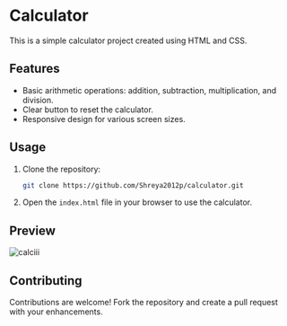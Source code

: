 # Calculator 

This is a simple calculator project created using HTML and CSS.

## Features

- Basic arithmetic operations: addition, subtraction, multiplication, and division.
- Clear button to reset the calculator.
- Responsive design for various screen sizes.

## Usage

1. Clone the repository:

    ```bash
    git clone https://github.com/Shreya2012p/calculator.git
    ```

2. Open the `index.html` file in your browser to use the calculator.

## Preview
![calciii](https://github.com/Shreya2012p/calculator/assets/96654167/b7dd44b3-db0a-4421-95e2-f1989656474f)



## Contributing

Contributions are welcome! Fork the repository and create a pull request with your enhancements.


